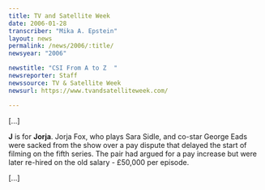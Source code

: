 ```yaml
---
title: TV and Satellite Week
date: 2006-01-28
transcriber: "Mika A. Epstein"
layout: news
permalink: /news/2006/:title/
newsyear: "2006"

newstitle: "CSI From A to Z  "
newsreporter: Staff
newssource: TV & Satellite Week
newsurl: https://www.tvandsatelliteweek.com/

---
```


[...]

**J** is for **Jorja**. Jorja Fox, who plays Sara Sidle, and co-star George Eads were sacked from the show over a pay dispute that delayed the start of filming on the fifth series. The pair had argued for a pay increase but were later re-hired on the old salary - &pound;50,000 per episode.

[...]
